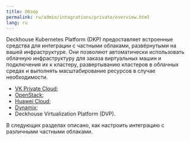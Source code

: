 ```yaml
---
title: Обзор
permalink: ru/admin/integrations/private/overview.html
lang: ru
---
```


Deckhouse Kubernetes Platform (DKP) предоставляет встроенные средства для интеграции с частными облаками, развёрнутыми на вашей инфраструктуре. Они позволяют автоматически использовать облачную инфраструктуру для заказа виртуальных машин и подключения их к кластеру, развертыванию кластеров в облачных средах и выполнять масштабирование ресурсов в случае необходимости.

- [VK Private Cloud](./vk/connection-and-authorization.html);
- [OpenStack](./openstack/connection-and-authorization.html);
- [Huawei Cloud](./huaweicloud/huawei-authorization.html);
- [Dynamix](./dynamix/dynamix-authorization.html);
- Deckhouse Virtualization Platform (DVP).

В следующих разделах описано, как настроить интеграцию с различными частными облаками.
